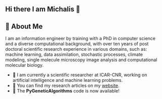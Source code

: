 ## Hi there I am Michalis 👋

## 🚀 About Me

I am an information engineer by training with a PhD in computer science and a diverse computational background, with over ten years of post doctoral
scientific research experience in various domains, such as: machine learning, data assimilation, stochastic processes, climate modeling, single molecule
microscopy image analysis and computational molecular biology.

- 🔭 I am currently a scientific researcher at ICAR-CNR, working on artificial intelligence and machine learning problems.
- 📝 You can find my research articles on my [website](https://vrettasm.weebly.com/publications).
- 🌟 The **PyGeneticAlgorithms** code is now available!

<!--
**vrettasm/vrettasm** is a ✨ _special_ ✨ repository because its `README.md` (this file) appears on your GitHub profile.

Here are some ideas to get you started:

- 🔭 I’m currently working on ...
- 🌱 I’m currently learning ...
- 👯 I’m looking to collaborate on ...
- 🤔 I’m looking for help with ...
- 💬 Ask me about ...
- 📫 How to reach me: ...
- 😄 Pronouns: ...
- ⚡ Fun fact: ...
-->
